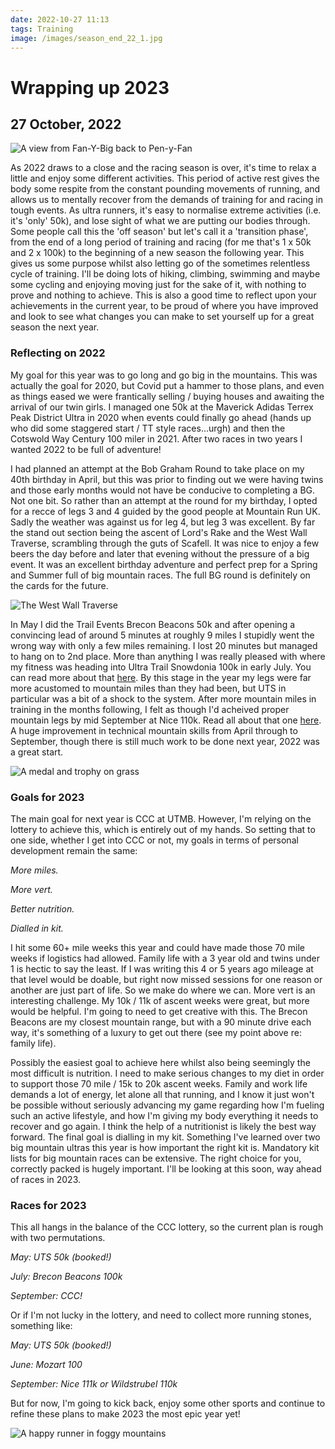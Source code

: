 ```yaml
---
date: 2022-10-27 11:13
tags: Training
image: /images/season_end_22_1.jpg 
---
```


# Wrapping up 2023

## 27 October, 2022

![A view from Fan-Y-Big back to Pen-y-Fan](/images/season_end_22_1.jpg)

As 2022 draws to a close and the racing season is over, it's time to relax a little and enjoy some different activities. This period of active rest gives the body some respite from the constant pounding movements of running, and allows us to mentally recover from the demands of training for and racing in tough events. As ultra runners, it's easy to normalise extreme activities (i.e. it's 'only' 50k), and lose sight of what we are putting our bodies through. Some people call this the 'off season' but let's call it a 'transition phase', from the end of a long period of training and racing  (for me that's 1 x 50k and 2 x 100k) to the beginning of a new season the following year. This gives us some purpose whilst also letting go of the sometimes relentless cycle of training. I'll be doing lots of hiking, climbing, swimming and maybe some cycling and enjoying moving just for the sake of it, with nothing to prove and nothing to achieve. This is also a good time to reflect upon your achievements in the current year, to be proud of where you have improved and look to see what changes you can make to set yourself up for a great season the next year.

### Reflecting on 2022

My goal for this year was to go long and go big in the mountains. This was actually the goal for 2020, but Covid put a hammer to those plans, and even as things eased we were frantically selling / buying houses and awaiting the arrival of our twin girls. I managed one 50k at the Maverick Adidas Terrex Peak District Ultra in 2020 when events could finally go ahead (hands up who did some staggered start / TT style races...urgh) and then the Cotswold Way Century 100 miler in 2021. After two races in two years I wanted 2022 to be full of adventure!

I had planned an attempt at the Bob Graham Round to take place on my 40th birthday in April, but this was prior to finding out we were having twins and those early months would not have be conducive to completing a BG. Not one bit. So rather than an attempt at the round for my birthday, I opted for a recce of legs 3 and 4 guided by the good people at Mountain Run UK. Sadly the weather was against us for leg 4, but leg 3 was excellent. By far the stand out section being the ascent of Lord's Rake and the West Wall Traverse, scrambling through the guts of Scafell. It was nice to enjoy a few beers the day before and later that evening without the pressure of a big event. It was an excellent birthday adventure and perfect prep for a Spring and Summer full of big mountain races. The full BG round is definitely on the cards for the future.

![The West Wall Traverse](/images/season_end_22_2.jpg)

In May I did the Trail Events Brecon Beacons 50k and after opening a convincing lead of around 5 minutes at roughly 9 miles I stupidly went the wrong way with only a few miles remaining. I lost 20 minutes but managed to hang on to 2nd place. More than anything I was really pleased with where my fitness was heading into Ultra Trail Snowdonia 100k in early July. You can read more about that [here][1]. By this stage in the year my legs were far more acustomed to mountain miles than they had been, but UTS in particular was a bit of a shock to the system. After more mountain miles in training in the months following, I felt as though I'd acheived proper mountain legs by mid September at Nice 110k. Read all about that one [here][2]. A huge improvement in technical mountain skills from April through to September, though there is still much work to be done next year, 2022 was a great start.

![A medal and trophy on grass](/images/season_end_22_3.jpg)

### Goals for 2023

The main goal for next year is CCC at UTMB. However, I'm relying on the lottery to achieve this, which is entirely out of my hands. So setting that to one side, whether I get into CCC or not, my goals in terms of personal development remain the same:

*More miles.*

*More vert.*

*Better nutrition.*

*Dialled in kit.*

I hit some 60+ mile weeks this year and could have made those 70 mile weeks if logistics had allowed. Family life with a 3 year old and twins under 1 is hectic to say the least. If I was writing this 4 or 5 years ago mileage at that level would be doable, but right now missed sessions for one reason or another are just part of life. So we make do where we can. More vert is an interesting challenge. My 10k / 11k of ascent weeks were great, but more would be helpful. I'm going to need to get creative with this. The Brecon Beacons are my closest mountain range, but with a 90 minute drive each way, it's something of a luxury to get out there (see my point above re: family life). 

Possibly the easiest goal to achieve here whilst also being seemingly the most difficult is nutrition. I need to make serious changes to my diet in order to support those 70 mile / 15k to 20k ascent weeks. Family and work life demands a lot of energy, let alone all that running, and I know it just won't be possible without seriously advancing my game regarding how I'm fueling such an active lifestyle, and how I'm giving my body everything it needs to recover and go again. I think the help of a nutritionist is likely the best way forward. The final goal is dialling in my kit. Something I've learned over two big mountain ultras this year is how important the right kit is. Mandatory kit lists for big mountain races can be extensive. The right choice for you, correctly packed is hugely important. I'll be looking at this soon, way ahead of races in 2023. 

### Races for 2023

This all hangs in the balance of the CCC lottery, so the current plan is rough with two permutations.

*May: UTS 50k (booked!)*

*July: Brecon Beacons 100k*

*September: CCC!*

Or if I'm not lucky in the lottery, and need to collect more running stones, something like:

*May: UTS 50k (booked!)*

*June: Mozart 100*

*September: Nice 111k or Wildstrubel 110k*

But for now, I'm going to kick back, enjoy some other sports and continue to refine these plans to make 2023 the most epic year yet!

![A happy runner in foggy mountains](/images/season_end_22_4.jpg)

[1]: /posts/02_uts_100k/
[2]: /posts/01_nice_100k/





